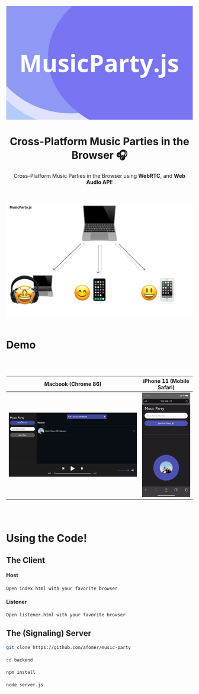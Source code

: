 
<p align="center">
    <img src="images/mpjs.png" alt="MusicParty.js Cover Image">
</p>

<h1 align="center">
Cross-Platform Music Parties in the Browser 🎧
</h1>

<p align="center">
Cross-Platform Music Parties in the Browser using <strong>WebRTC</strong>, and <strong>Web Audio API</strong>!
</p>
<br/>
<br/>
<img src="images/mpjs_flow.png" alt="Host Listeners Overview Picture">
<br/>
<br/>
<h1>
Demo
</h1>
<br/>
<br/>

Macbook (Chrome 86)           |  iPhone 11 (Mobile Safari)
:-------------------------:|:-------------------------:
 <img src="images/LaptopMusicParty.gif" alt="Demo: Laptop"> | <img src="images/iphone11MusicParty.gif" alt="Demo: iPhone 11" width="200">

<br/>
<br/>
<h1>
Using the Code!
</h1>
<h2>
The Client
</h2>
<h4>
Host
</h4>
<p>

```
Open index.html with your favorite browser
```
</p>
<h4>
Listener
</h4>
<p>

```
Open listener.html with your favorite browser
```
</p>


<h2>
The (Signaling) Server
</h2>
<p>

```bash
git clone https://github.com/afomer/music-party

cd backend

npm install

node server.js
```
</p>